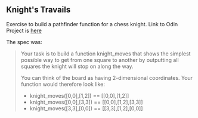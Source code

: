 ## Knight's Travails

Exercise to build a pathfinder function for a chess knight. Link to Odin Project is [here](http://www.theodinproject.com/ruby-programming/data-structures-and-algorithms?ref=lnav)

The spec was:
> Your task is to build a function knight_moves that shows the simplest possible way to get from one square to another by outputting all squares the knight will stop on along the way.
> 
> You can think of the board as having 2-dimensional coordinates. Your function would therefore look like:
>
> * knight_moves([0,0],[1,2]) == [[0,0],[1,2]]
> * knight_moves([0,0],[3,3]) == [[0,0],[1,2],[3,3]]
> * knight_moves([3,3],[0,0]) == [[3,3],[1,2],[0,0]]